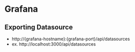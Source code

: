 # Grafana

## Exporting Datasource
- http://{grafana-hostname}:{grafana-port}/api/datasources
- ex. http://localhost:3000/api/datasources